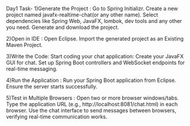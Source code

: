 Day1 Task-
1)Generate the Project :
    Go to Spring Initializr.
    Create a new project named javafx-realtime-chat(or any other name).
    Select dependencies like Spring Web, JavaFX, lombok, dev tools and any other you need.
    Generate and download the project.
  
2)Open in IDE :
   Open Eclipse.
   Import the generated project as an Existing Maven Project.
  
3)Write the Code:
   Start coding your chat application:
   Create your JavaFX GUI for chat.
   Set up Spring Boot controllers and WebSocket endpoints for real-time messaging.
  
4)Run the Application :
   Run your Spring Boot application from Eclipse.
   Ensure the server starts successfully.
  
5)Test in Multiple Browsers :
   Open two or more browser windows/tabs.
   Type the application URL (e.g., http://localhost:8081/chat.html) in each browser.
   Use the chat interface to send messages between browsers, verifying real-time communication works.


